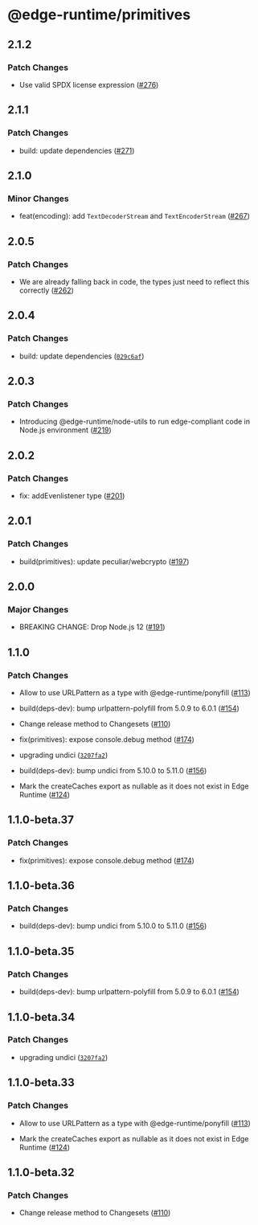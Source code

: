 # @edge-runtime/primitives

## 2.1.2

### Patch Changes

- Use valid SPDX license expression ([#276](https://github.com/vercel/edge-runtime/pull/276))

## 2.1.1

### Patch Changes

- build: update dependencies ([#271](https://github.com/vercel/edge-runtime/pull/271))

## 2.1.0

### Minor Changes

- feat(encoding): add `TextDecoderStream` and `TextEncoderStream` ([#267](https://github.com/vercel/edge-runtime/pull/267))

## 2.0.5

### Patch Changes

- We are already falling back in code, the types just need to reflect this correctly ([#262](https://github.com/vercel/edge-runtime/pull/262))

## 2.0.4

### Patch Changes

- build: update dependencies ([`029c6af`](https://github.com/vercel/edge-runtime/commit/029c6afe2b1a56a1c105663de6b0d6715a7b4f0a))

## 2.0.3

### Patch Changes

- Introducing @edge-runtime/node-utils to run edge-compliant code in Node.js environment ([#219](https://github.com/vercel/edge-runtime/pull/219))

## 2.0.2

### Patch Changes

- fix: addEvenlistener type ([#201](https://github.com/vercel/edge-runtime/pull/201))

## 2.0.1

### Patch Changes

- build(primitives): update peculiar/webcrypto ([#197](https://github.com/vercel/edge-runtime/pull/197))

## 2.0.0

### Major Changes

- BREAKING CHANGE: Drop Node.js 12 ([#191](https://github.com/vercel/edge-runtime/pull/191))

## 1.1.0

### Patch Changes

- Allow to use URLPattern as a type with @edge-runtime/ponyfill ([#113](https://github.com/vercel/edge-runtime/pull/113))

- build(deps-dev): bump urlpattern-polyfill from 5.0.9 to 6.0.1 ([#154](https://github.com/vercel/edge-runtime/pull/154))

- Change release method to Changesets ([#110](https://github.com/vercel/edge-runtime/pull/110))

- fix(primitives): expose console.debug method ([#174](https://github.com/vercel/edge-runtime/pull/174))

- upgrading undici ([`3207fa2`](https://github.com/vercel/edge-runtime/commit/3207fa224783fecc70ac63aef4cd49a8404ecbc0))

- build(deps-dev): bump undici from 5.10.0 to 5.11.0 ([#156](https://github.com/vercel/edge-runtime/pull/156))

- Mark the createCaches export as nullable as it does not exist in Edge Runtime ([#124](https://github.com/vercel/edge-runtime/pull/124))

## 1.1.0-beta.37

### Patch Changes

- fix(primitives): expose console.debug method ([#174](https://github.com/vercel/edge-runtime/pull/174))

## 1.1.0-beta.36

### Patch Changes

- build(deps-dev): bump undici from 5.10.0 to 5.11.0 ([#156](https://github.com/vercel/edge-runtime/pull/156))

## 1.1.0-beta.35

### Patch Changes

- build(deps-dev): bump urlpattern-polyfill from 5.0.9 to 6.0.1 ([#154](https://github.com/vercel/edge-runtime/pull/154))

## 1.1.0-beta.34

### Patch Changes

- upgrading undici ([`3207fa2`](https://github.com/vercel/edge-runtime/commit/3207fa224783fecc70ac63aef4cd49a8404ecbc0))

## 1.1.0-beta.33

### Patch Changes

- Allow to use URLPattern as a type with @edge-runtime/ponyfill ([#113](https://github.com/vercel/edge-runtime/pull/113))

* Mark the createCaches export as nullable as it does not exist in Edge Runtime ([#124](https://github.com/vercel/edge-runtime/pull/124))

## 1.1.0-beta.32

### Patch Changes

- Change release method to Changesets ([#110](https://github.com/vercel/edge-runtime/pull/110))
